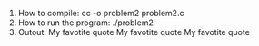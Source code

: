 1. How to compile: cc -o problem2 problem2.c
2. How to run the program: ./problem2
3. Outout:
My favotite quote
My favotite quote
My favotite quote

